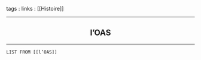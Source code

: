 tags : 
links : [[Histoire]]

****

<h2 style="text-align: center;"> l’OAS </h2>

****


```dataview
LIST FROM [[l’OAS]]
```
